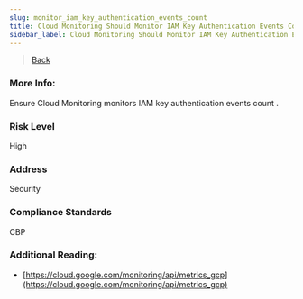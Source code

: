 ```yaml
---
slug: monitor_iam_key_authentication_events_count
title: Cloud Monitoring Should Monitor IAM Key Authentication Events Count
sidebar_label: Cloud Monitoring Should Monitor IAM Key Authentication Events Count
---
```

> [Back](../../gcpmonitoringcompliance)

### More Info:
Ensure Cloud Monitoring monitors IAM key authentication events count .

### Risk Level
High

### Address
Security

### Compliance Standards
CBP

### Additional Reading:
- [https://cloud.google.com/monitoring/api/metrics_gcp](https://cloud.google.com/monitoring/api/metrics_gcp) 

